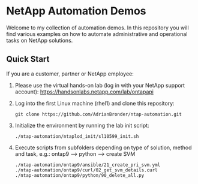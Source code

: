 # NetApp Automation Demos

Welcome to my collection of automation demos. In this repository you will find various examples on how to automate administrative and operational tasks on NetApp solutions.

## Quick Start
If you are a customer, partner or NetApp employee:

1. Please use the virtual hands-on lab (log in with your NetApp support account):
   https://handsonlabs.netapp.com/lab/ontapapi

2. Log into the first Linux machine (rhel1) and clone this repository:
   ```
   git clone https://github.com/AdrianBronder/ntap-automation.git
   ```

3. Initialize the environment by running the lab init script:
   ```
   ./ntap-automation/ntaplod_init/sl10599_init.sh
   ```

4. Execute scripts from subfolders depending on type of solution, method and task, e.g.: ontap9 --> python --> create SVM
   ```
   ./ntap-automation/ontap9/ansible/21_create_pri_svm.yml
   ./ntap-automation/ontap9/curl/02_get_svm_details.curl
   ./ntap-automation/ontap9/python/90_delete_all.py
   ```
